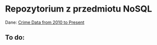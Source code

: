 # Repozytorium z przedmiotu NoSQL

Dane: [Crime Data from 2010 to Present](https://catalog.data.gov/dataset/crime-data-from-2010-to-present)

## To do: 

